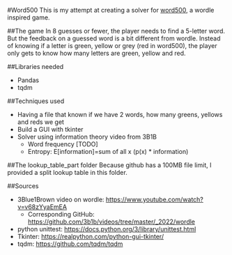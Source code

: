 #Word500
This is my attempt at creating a solver for [word500](https://www.word500.com/#), a wordle inspired game.

##The game
In 8 guesses or fewer, the player needs to find a 5-letter word. 
But the feedback on a guessed word is a bit different from wordle. 
Instead of knowing if a letter is green, yellow or grey (red in word500), 
the player only gets to know how many letters are green, yellow and red.

##Libraries needed
* Pandas
* tqdm

##Techniques used
* Having a file that known if we have 2 words, how many greens, yellows and reds we get
* Build a GUI with tkinter
* Solver using information theory video from 3B1B
  * Word frequency [TODO]
  * Entropy: E[information]=sum of all x (p(x) * information)

##The lookup_table_part folder
Because github has a 100MB file limit, I provided a split lookup table in this folder.

##Sources
* 3Blue1Brown video on wordle: https://www.youtube.com/watch?v=v68zYyaEmEA
    * Corresponding GitHub: https://github.com/3b1b/videos/tree/master/_2022/wordle
* python unittest: https://docs.python.org/3/library/unittest.html
* Tkinter: https://realpython.com/python-gui-tkinter/
* tqdm: https://github.com/tqdm/tqdm